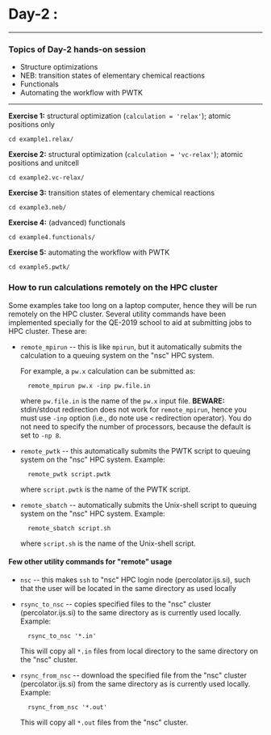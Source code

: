 # Day-2 :
---------

### Topics of Day-2 hands-on session

- Structure optimizations
- NEB: transition states of elementary chemical reactions
- Functionals
- Automating the workflow with PWTK

---

**Exercise 1:** structural optimization (`calculation = 'relax'`);
	            atomic positions only

    cd example1.relax/


**Exercise 2:** structural optimization (`calculation = 'vc-relax'`);
                atomic positions and unitcell

    cd example2.vc-relax/


**Exercise 3:** transition states of elementary chemical reactions

    cd example3.neb/


**Exercise 4:** (advanced) functionals

    cd example4.functionals/


**Exercise 5:** automating the workflow with PWTK

    cd example5.pwtk/

### How to run calculations remotely on the HPC cluster

Some examples take too long on a laptop computer, hence they will be
run remotely on the HPC cluster. Several utility commands have been
implemented specially for the QE-2019 school to aid at submitting jobs
to HPC cluster. These are:

* `remote_mpirun` -- this is like `mpirun`, but it automatically
  submits the calculation to a queuing system on the "nsc" HPC
  system. 
  
  For example, a `pw.x` calculation can be submitted as:
  
        remote_mpirun pw.x -inp pw.file.in
		
  where `pw.file.in` is the name of the `pw.x` input file. **BEWARE:**
  stdin/stdout redirection does not work for `remote_mpirun`,
  hence you must use `-inp` option (i.e., do note use `<`
  redirection operator). You do not need to specify the number of
  processors, because the default is set to `-np 8`.


* `remote_pwtk` -- this automatically submits the PWTK
  script to queuing system on the "nsc" HPC system. Example:
  
        remote_pwtk script.pwtk
	
  where `script.pwtk` is the name of the PWTK script.


* `remote_sbatch` -- automatically submits the Unix-shell
  script to queuing system on the "nsc"  HPC system. Example:

        remote_sbatch script.sh
		
  where `script.sh` is the name of the Unix-shell script.
  
#### Few other utility commands for "remote" usage

* `nsc` -- this makes `ssh` to "nsc" HPC login node
  (percolator.ijs.si), such that the user will be located in the same
  directory as used locally

* `rsync_to_nsc` -- copies specified files to the "nsc"
  cluster (percolator.ijs.si) to the same directory as is currently
  used locally. Example:

        rsync_to_nsc '*.in'

  This will copy all `*.in` files from local directory to the
  same directory on the "nsc" cluster.

* `rsync_from_nsc` -- download the specified file from the
  "nsc" cluster (percolator.ijs.si) from the same directory as is
  currently used locally. Example:

        rsync_from_nsc '*.out'
		
  This will copy all `*.out` files from the "nsc" cluster.


